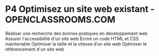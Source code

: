 # P4 Optimisez un site web existant - OPENCLASSROOMS.COM

Réaliser une recherche des bonnes pratiques en développement web
Assurer l'accessibilité d'un site web
Écrire un code HTML et CSS maintenable
Optimiser la taille et la vitesse d’un site web
Optimiser le référencement d'un site web
